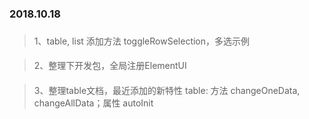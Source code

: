 
###
### 2018.10.18
###
> 1、table, list 添加方法 toggleRowSelection，多选示例
####
> 2、整理下开发包，全局注册ElementUI
####
> 3、整理table文档，最近添加的新特性 table: 方法 changeOneData, changeAllData；属性 autoInit